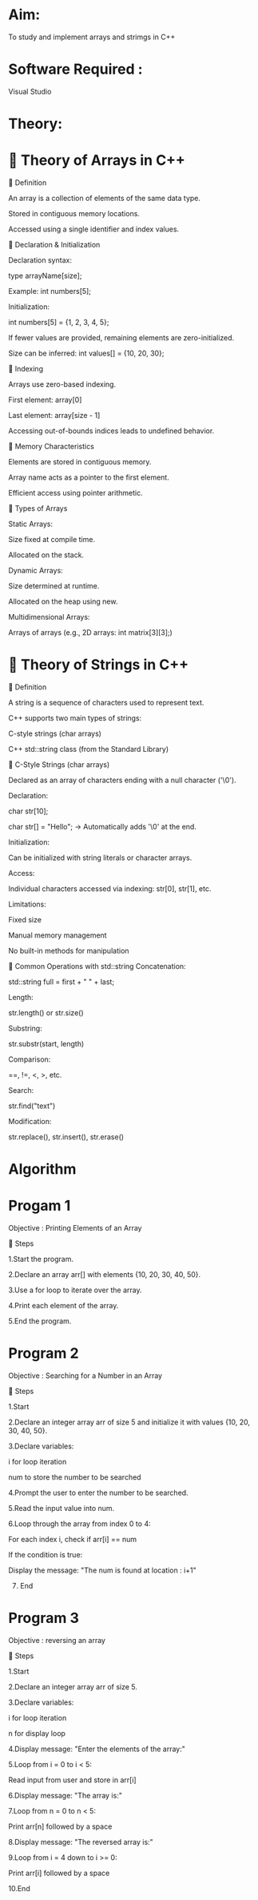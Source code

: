 # Aim:
To study and implement arrays and strimgs in C++

# Software Required :
Visual Studio

# Theory:
# 📘 Theory of Arrays in C++

🔹 Definition

An array is a collection of elements of the same data type.

Stored in contiguous memory locations.

Accessed using a single identifier and index values.

🔹 Declaration & Initialization

Declaration syntax:

type arrayName[size];

Example: int numbers[5];

Initialization:

int numbers[5] = {1, 2, 3, 4, 5};

If fewer values are provided, remaining elements are zero-initialized.

Size can be inferred: int values[] = {10, 20, 30};

🔹 Indexing

Arrays use zero-based indexing.

First element: array[0]

Last element: array[size - 1]

Accessing out-of-bounds indices leads to undefined behavior.

🔹 Memory Characteristics

Elements are stored in contiguous memory.

Array name acts as a pointer to the first element.

Efficient access using pointer arithmetic.

🔹 Types of Arrays

Static Arrays:

Size fixed at compile time.

Allocated on the stack.

Dynamic Arrays:

Size determined at runtime.

Allocated on the heap using new.

Multidimensional Arrays:

Arrays of arrays (e.g., 2D arrays: int matrix[3][3];)

# 📘 Theory of Strings in C++
🔹 Definition

A string is a sequence of characters used to represent text.

C++ supports two main types of strings:

C-style strings (char arrays)

C++ std::string class (from the Standard Library)

🔹 C-Style Strings (char arrays)

Declared as an array of characters ending with a null character ('\0').

Declaration:

char str[10];

char str[] = "Hello"; → Automatically adds '\0' at the end.

Initialization:

Can be initialized with string literals or character arrays.

Access:

Individual characters accessed via indexing: str[0], str[1], etc.

Limitations:

Fixed size

Manual memory management

No built-in methods for manipulation

🔹 Common Operations with std::string
Concatenation:

std::string full = first + " " + last;

Length:

str.length() or str.size()

Substring:

str.substr(start, length)

Comparison:

==, !=, <, >, etc.

Search:

str.find("text")

Modification:

str.replace(), str.insert(), str.erase()

# Algorithm
# Progam 1
Objective : Printing Elements of an Array

🔹 Steps

1.Start the program.

2.Declare an array arr[] with elements {10, 20, 30, 40, 50}.

3.Use a for loop to iterate over the array.

4.Print each element of the array.

5.End the program.

# Program 2
Objective : Searching for a Number in an Array

🔹 Steps

1.Start

2.Declare an integer array arr of size 5 and initialize it with values {10, 20, 30, 40, 50}.

3.Declare variables:

i for loop iteration

num to store the number to be searched

4.Prompt the user to enter the number to be searched.

5.Read the input value into num.

6.Loop through the array from index 0 to 4:

For each index i, check if arr[i] == num

If the condition is true:

Display the message: "The num is found at location : i+1"

7. End

# Program 3 
Objective : reversing an array

🔹 Steps

1.Start

2.Declare an integer array arr of size 5.

3.Declare variables:

i for loop iteration

n for display loop

4.Display message: "Enter the elements of the array:"

5.Loop from i = 0 to i < 5:

Read input from user and store in arr[i]

6.Display message: "The array is:"

7.Loop from n = 0 to n < 5:

Print arr[n] followed by a space

8.Display message: "The reversed array is:"

9.Loop from i = 4 down to i >= 0:

Print arr[i] followed by a space

10.End
